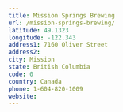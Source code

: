 ```yaml
---
title: Mission Springs Brewing
url: /mission-springs-brewing/
latitude: 49.1323
longitude: -122.343
address1: 7160 Oliver Street
address2: 
city: Mission
state: British Columbia
code: 0
country: Canada
phone: 1-604-820-1009
website: 
---
```


